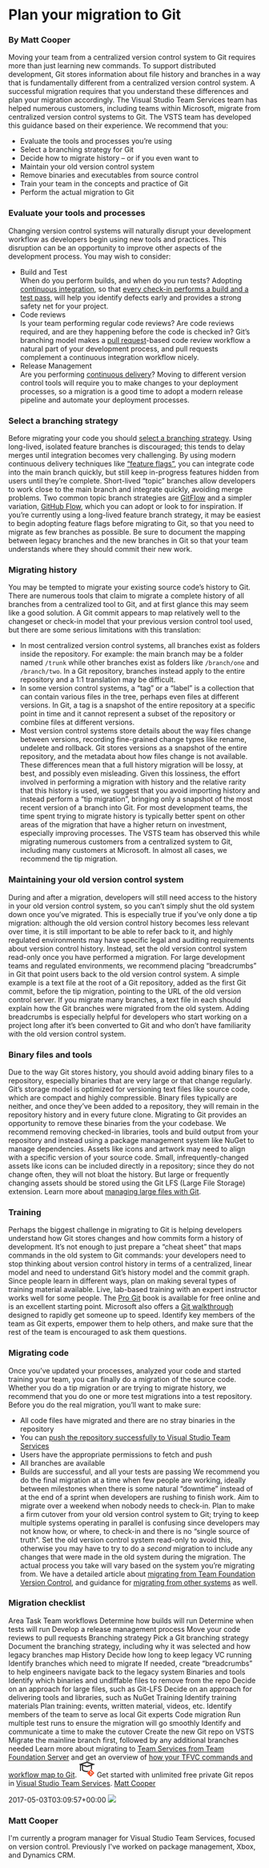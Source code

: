 # Plan your migration to Git
### By Matt Cooper
Moving your team from a centralized version control system to Git
requires more than just learning new commands. To support distributed
development, Git stores information about file history and branches in a
way that is fundamentally different from a centralized version control
system. A successful migration requires that you understand these
differences and plan your migration accordingly.
The Visual Studio Team Services team has helped numerous customers,
including teams within Microsoft, migrate from centralized version
control systems to Git. The VSTS team has developed this guidance based
on their experience.
We recommend that you:
  - Evaluate the tools and processes you’re using
  - Select a branching strategy for Git
  - Decide how to migrate history – or if you even want to
  - Maintain your old version control system
  - Remove binaries and executables from source control
  - Train your team in the concepts and practice of Git
  - Perform the actual migration to Git
### Evaluate your tools and processes
Changing version control systems will naturally disrupt your development
workflow as developers begin using new tools and practices. This
disruption can be an opportunity to improve other aspects of the
development process.
You may wish to consider:
  - Build and Test  
    When do you perform builds, and when do you run tests? Adopting
    [continuous
    integration](what-is-continuous-integration.md),
    so that [every check-in performs a build and a test
    pass](/docs/build/define/triggers), will help you identify defects
    early and provides a strong safety net for your project.
  - Code reviews  
    Is your team performing regular code reviews? Are code reviews
    required, and are they happening before the code is checked in?
    Git’s branching model makes a [pull
    request](git-pull-requests.md)-based
    code review workflow a natural part of your development process, and
    pull requests complement a continuous integration workflow nicely.
  - Release Management  
    Are you performing [continuous
    delivery](what-is-continuous-delivery.md)?
    Moving to different version control tools will require you to make
    changes to your deployment processes, so a migration is a good time
    to adopt a modern release pipeline and automate your deployment
    processes.
### Select a branching strategy
Before migrating your code you should [select a branching
strategy](/articles/git-branching-guidance). Using long-lived, isolated
feature branches is discouraged; this tends to delay merges until
integration becomes very challenging. By using modern continuous
delivery techniques like [“feature
flags”](what-is-continuous-delivery.md),
you can integrate code into the main branch quickly, but still keep
in-progress features hidden from users until they’re complete.
Short-lived “topic” branches allow developers to work close to the main
branch and integrate quickly, avoiding merge problems. Two common topic
branch strategies are
[GitFlow](http://nvie.com/posts/a-successful-git-branching-model/) and a
simpler variation, [GitHub
Flow](https://guides.github.com/introduction/flow/index.html), which you
can adopt or look to for inspiration.
If you’re currently using a long-lived feature branch strategy, it may
be easiest to begin adopting feature flags before migrating to Git, so
that you need to migrate as few branches as possible. Be sure to
document the mapping between legacy branches and the new branches in Git
so that your team understands where they should commit their new work.
### Migrating history
You may be tempted to migrate your existing source code’s history to
Git. There are numerous tools that claim to migrate a complete history
of all branches from a centralized tool to Git, and at first glance this
may seem like a good solution. A Git commit appears to map relatively
well to the changeset or check-in model that your previous version
control tool used, but there are some serious limitations with this
translation:
  - In most centralized version control systems, all branches exist as
    folders inside the repository. For example: the main branch may be a
    folder named `/trunk` while other branches exist as folders like
    `/branch/one` and `/branch/two`. In a Git repository, branches
    instead apply to the entire repository and a 1:1 translation may be
    difficult.
  - In some version control systems, a “tag” or a “label” is a
    collection that can contain various files in the tree, perhaps even
    files at different versions. In Git, a tag is a snapshot of the
    entire repository at a specific point in time and it cannot
    represent a subset of the repository or combine files at different
    versions.
  - Most version control systems store details about the way files
    change between versions, recording fine-grained change types like
    rename, undelete and rollback. Git stores versions as a snapshot of
    the entire repository, and the metadata about how files change is
    not available.
These differences mean that a full history migration will be lossy, at
best, and possibly even misleading. Given this lossiness, the effort
involved in performing a migration with history and the relative rarity
that this history is used, we suggest that you avoid importing history
and instead perform a “tip migration”, bringing only a snapshot of the
most recent version of a branch into Git.
For most development teams, the time spent trying to migrate history is
typically better spent on other areas of the migration that have a
higher return on investment, especially improving processes. The VSTS
team has observed this while migrating numerous customers from a
centralized system to Git, including many customers at Microsoft. In
almost all cases, we recommend the tip migration.
### Maintaining your old version control system
During and after a migration, developers will still need access to the
history in your old version control system, so you can’t simply shut the
old system down once you’ve migrated. This is especially true if you’ve
only done a tip migration: although the old version control history
becomes less relevant over time, it is still important to be able to
refer back to it, and highly regulated environments may have specific
legal and auditing requirements about version control history. Instead,
set the old version control system read-only once you have performed a
migration.
For large development teams and regulated environments, we recommend
placing “breadcrumbs” in Git that point users back to the old version
control system. A simple example is a text file at the root of a Git
repository, added as the first Git commit, before the tip migration,
pointing to the URL of the old version control server. If you migrate
many branches, a text file in each should explain how the Git branches
were migrated from the old system.
Adding breadcrumbs is especially helpful for developers who start
working on a project long after it’s been converted to Git and who don’t
have familiarity with the old version control system.
### Binary files and tools
Due to the way Git stores history, you should avoid adding binary files
to a repository, especially binaries that are very large or that change
regularly. Git’s storage model is optimized for versioning text files
like source code, which are compact and highly compressible. Binary
files typically are neither, and once they’ve been added to a
repository, they will remain in the repository history and in every
future clone.
Migrating to Git provides an opportunity to remove these binaries from
the your codebase. We recommend removing checked-in libraries, tools and
build output from your repository and instead using a package management
system like NuGet to manage dependencies.
Assets like icons and artwork may need to align with a specific version
of your source code. Small, infrequently-changed assets like icons can
be included directly in a repository; since they do not change often,
they will not bloat the history. But large or frequently changing assets
should be stored using the Git LFS (Large File Storage) extension.
Learn more about [managing large files with
Git](/docs/git/manage-large-files).
### Training
Perhaps the biggest challenge in migrating to Git is helping developers
understand how Git stores changes and how commits form a history of
development. It’s not enough to just prepare a “cheat sheet” that maps
commands in the old system to Git commands: your developers need to stop
thinking about version control history in terms of a centralized, linear
model and need to understand Git’s history model and the commit graph.
Since people learn in different ways, plan on making several types of
training material available. Live, lab-based training with an expert
instructor works well for some people. The [Pro
Git](https://git-scm.com/book/en/v2) book is available for free online
and is an excellent starting point. Microsoft also offers a [Git
walkthrough](/docs/git/gitquickstart) designed to rapidly get someone up
to speed.
Identify key members of the team as Git experts, empower them to help
others, and make sure that the rest of the team is encouraged to ask
them questions.
### Migrating code
Once you’ve updated your processes, analyzed your code and started
training your team, you can finally do a migration of the source code.
Whether you do a tip migration or are trying to migrate history, we
recommend that you do one or more test migrations into a test
repository. Before you do the real migration, you’ll want to make sure:
  - All code files have migrated and there are no stray binaries in the
    repository
  - You can [push the repository successfully to Visual Studio Team
    Services](/docs/git/tutorial/pushing)
  - Users have the appropriate permissions to fetch and push
  - All branches are available
  - Builds are successful, and all your tests are passing
We recommend you do the final migration at a time when few people are
working, ideally between milestones when there is some natural
“downtime” instead of at the end of a sprint when developers are
rushing to finish work. Aim to migrate over a weekend when nobody needs
to check-in.
Plan to make a firm cutover from your old version control system to Git;
trying to keep multiple systems operating in parallel is confusing since
developers may not know how, or where, to check-in and there is no
“single source of truth”. Set the old version control system read-only
to avoid this, otherwise you may have to try to do a *second* migration
to include any changes that were made in the old system during the
migration.
The actual process you take will vary based on the system you’re
migrating from. We have a detailed article about [migrating from Team
Foundation Version
Control](migrate-from-tfvc-to-git.md),
and guidance for [migrating from other
systems](migrate-other-systems-to-git.md)
as well.
### Migration checklist
Area
Task
Team workflows
Determine how builds will run
Determine when tests will run
Develop a release management process
Move your code reviews to pull requests
Branching strategy
Pick a Git branching strategy
Document the branching strategy, including why it was selected and how
legacy branches map
History
Decide how long to keep legacy VC running
Identify branches which need to migrate
If needed, create “breadcrumbs” to help engineers navigate back to the
legacy system
Binaries and tools
Identify which binaries and undiffable files to remove from the repo
Decide on an approach for large files, such as Git-LFS
Decide on an approach for delivering tools and libraries, such as NuGet
Training
Identify training materials
Plan training: events, written material, videos, etc.
Identify members of the team to serve as local Git experts
Code migration
Run multiple test runs to ensure the migration will go smoothly
Identify and communicate a time to make the cutover
Create the new Git repo on VSTS
Migrate the mainline branch first, followed by any additional branches
needed
Learn more about migrating to [Team Services from Team Foundation
Server](/articles/adopting-vsts) and get an overview of [how your TFVC
commands and workflow map to
Git](/articles/mapping-my-tfvc-actions-to-git).
![](_img/LearnGIT_32x.png) Get
started with unlimited free private Git repos in [Visual Studio Team
Services](https://www.visualstudio.com/team-services/git/).
  [Matt
Cooper](https://www.visualstudio.com/author/mattc/ "Posts by Matt Cooper")
  
2017-05-03T03:09:57+00:00
![](https://secure.gravatar.com/avatar/430135977e33df497a125eef52420daf?s=130&d=mm&r=g)
### Matt Cooper
I'm currently a program manager for Visual Studio Team Services, focused
on version control. Previously I've worked on package management, Xbox,
and Dynamics CRM.